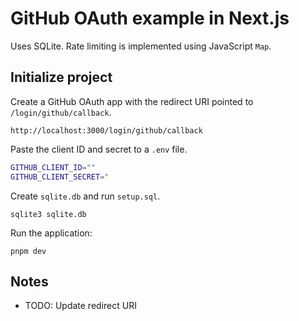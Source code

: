# GitHub OAuth example in Next.js

Uses SQLite. Rate limiting is implemented using JavaScript `Map`.

## Initialize project

Create a GitHub OAuth app with the redirect URI pointed to `/login/github/callback`.

```
http://localhost:3000/login/github/callback
```

Paste the client ID and secret to a `.env` file.

```bash
GITHUB_CLIENT_ID=""
GITHUB_CLIENT_SECRET="
```

Create `sqlite.db` and run `setup.sql`.

```
sqlite3 sqlite.db
```

Run the application:

```
pnpm dev
```

## Notes

- TODO: Update redirect URI
